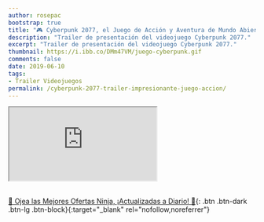 ```yaml
---
author: rosepac
bootstrap: true
title: "🎮 Cyberpunk 2077, el Juego de Acción y Aventura de Mundo Abierto"
description: "Trailer de presentación del videojuego Cyberpunk 2077."
excerpt: "Trailer de presentación del videojuego Cyberpunk 2077."
thumbnail: https://i.ibb.co/DMm47VM/juego-cyberpunk.gif
comments: false
date: 2019-06-10
tags:
- Trailer Videojuegos
permalink: /cyberpunk-2077-trailer-impresionante-juego-accion/
---
```


<div class="embed-responsive embed-responsive-16by9">
  <iframe class="embed-responsive-item" src="https://www.youtube-nocookie.com/embed/8u51ZY2a3Sc?rel=0" allowfullscreen></iframe>
</div><br/>

[🎁 Ojea las Mejores Ofertas Ninja, ¡Actualizadas a Diario! 🛒](https://www.amazon.es/shop/cibercursos){: .btn .btn-dark .btn-lg .btn-block}{:target="_blank" rel="nofollow,noreferrer"}